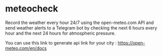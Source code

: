 # meteocheck
Record the weather every hour 24/7 using the open-meteo.com API and send weather alerts to a Telegram bot by checking the next 6 hours every hour and the next 24 hours for atmospheric pressure.

You can use this link to generate api link for your city : https://open-meteo.com/en/docs 
